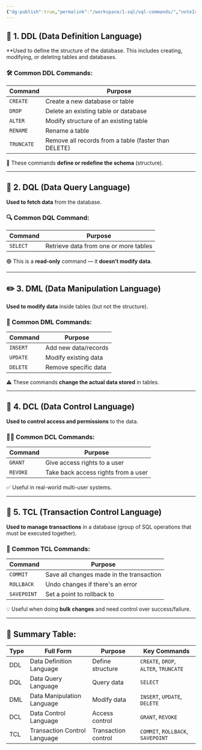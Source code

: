 ```yaml
---
{"dg-publish":true,"permalink":"/workspace/1-sql/sql-commands/","noteIcon":""}
---
```


 ## **🧾 1. DDL (Data Definition Language)**

**Used to define the structure of the database.
This includes creating, modifying, or deleting tables and databases.

### 🛠️ Common DDL Commands:

|Command|Purpose|
|---|---|
|`CREATE`|Create a new database or table|
|`DROP`|Delete an existing table or database|
|`ALTER`|Modify structure of an existing table|
|`RENAME`|Rename a table|
|`TRUNCATE`|Remove all records from a table (faster than DELETE)|

📌 These commands **define or redefine the schema** (structure).

---

## 📖 2. **DQL (Data Query Language)**

**Used to fetch data** from the database.

### 🔍 Common DQL Command:

|Command|Purpose|
|---|---|
|`SELECT`|Retrieve data from one or more tables|

🟢 This is a **read-only** command — it **doesn’t modify data**.

---

## ✏️ 3. **DML (Data Manipulation Language)**

**Used to modify data** inside tables (but not the structure).

### 🔄 Common DML Commands:

|Command|Purpose|
|---|---|
|`INSERT`|Add new data/records|
|`UPDATE`|Modify existing data|
|`DELETE`|Remove specific data|

⚠️ These commands **change the actual data stored** in tables.

---

## 🔐 4. **DCL (Data Control Language)**

**Used to control access and permissions** to the data.

### 🧑‍💼 Common DCL Commands:

|Command|Purpose|
|---|---|
|`GRANT`|Give access rights to a user|
|`REVOKE`|Take back access rights from a user|

✅ Useful in real-world multi-user systems.

---

## 💼 5. **TCL (Transaction Control Language)**

**Used to manage transactions** in a database (group of SQL operations that must be executed together).

### 🔁 Common TCL Commands:

|Command|Purpose|
|---|---|
|`COMMIT`|Save all changes made in the transaction|
|`ROLLBACK`|Undo changes if there's an error|
|`SAVEPOINT`|Set a point to rollback to|

💡 Useful when doing **bulk changes** and need control over success/failure.

---

## 🧠 Summary Table:

|Type|Full Form|Purpose|Key Commands|
|---|---|---|---|
|DDL|Data Definition Language|Define structure|`CREATE`, `DROP`, `ALTER`, `TRUNCATE`|
|DQL|Data Query Language|Query data|`SELECT`|
|DML|Data Manipulation Language|Modify data|`INSERT`, `UPDATE`, `DELETE`|
|DCL|Data Control Language|Access control|`GRANT`, `REVOKE`|
|TCL|Transaction Control Language|Transaction control|`COMMIT`, `ROLLBACK`, `SAVEPOINT`|